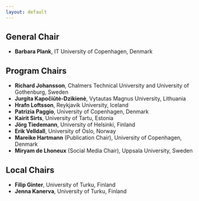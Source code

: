 ```yaml
---
layout: default
---
```


## General Chair

* **Barbara Plank**, IT University of Copenhagen, Denmark

## Program Chairs

* **Richard Johansson**, Chalmers Technical University and University of Gothenburg, Sweden
* **Jurgita Kapočiūtė-Dzikienė**, Vytautas Magnus University, Lithuania
* **Hrafn Loftsson**, Reykjavík University, Iceland
* **Patrizia Paggio**, University of Copenhagen, Denmark
* **Kairit Sirts**, University of Tartu, Estonia
* **Jörg Tiedemann**, University of Helsinki, Finland
* **Erik Velldall**, University of Oslo, Norway
* **Mareike Hartmann** (Publication Chair), University of Copenhagen, Denmark
* **Miryam de Lhoneux** (Social Media Chair), Uppsala University, Sweden


## Local Chairs

* **Filip Ginter**, University of Turku, Finland
* **Jenna Kanerva**, University of Turku, Finland


